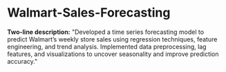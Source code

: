 # Walmart-Sales-Forecasting
**Two-line description:**  "Developed a time series forecasting model to predict Walmart’s weekly store sales using regression techniques, feature engineering, and trend analysis. Implemented data preprocessing, lag features, and visualizations to uncover seasonality and improve prediction accuracy."
